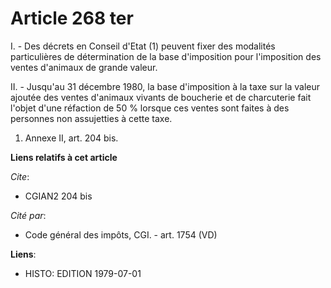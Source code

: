 # Article 268 ter

I. - Des décrets en Conseil d'Etat (1) peuvent fixer des modalités particulières de détermination de la base d'imposition
pour l'imposition des ventes d'animaux de grande valeur.

II. - Jusqu'au 31 décembre 1980, la base d'imposition à la taxe sur la valeur ajoutée des ventes d'animaux vivants de
boucherie et de charcuterie fait l'objet d'une réfaction de 50 % lorsque ces ventes sont faites à des personnes non
assujetties à cette taxe.

1) Annexe II, art. 204 bis.

**Liens relatifs à cet article**

_Cite_:

  - CGIAN2 204 bis

_Cité par_:

  - Code général des impôts, CGI. - art. 1754 (VD)

**Liens**:

  - HISTO: EDITION 1979-07-01
